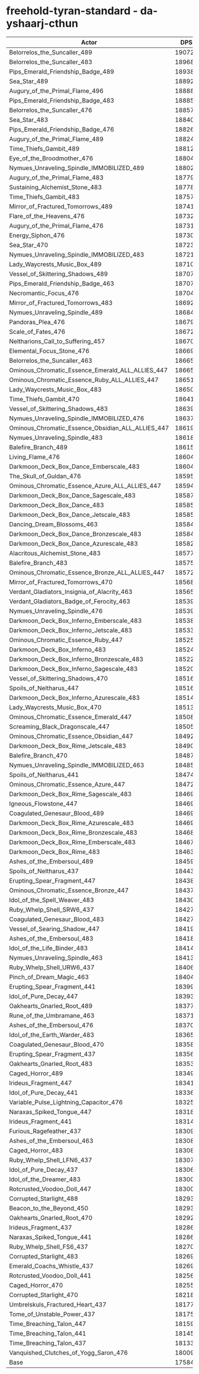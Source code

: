 # freehold-tyran-standard - da-yshaarj-cthun
| Actor | DPS | Increase |
|---|:---:|:---:|
|Belorrelos_the_Suncaller_489|190728|8.46%|
|Belorrelos_the_Suncaller_483|189688|7.87%|
|Pips_Emerald_Friendship_Badge_489|189382|7.70%|
|Sea_Star_489|188923|7.44%|
|Augury_of_the_Primal_Flame_496|188885|7.42%|
|Pips_Emerald_Friendship_Badge_483|188852|7.40%|
|Belorrelos_the_Suncaller_476|188570|7.24%|
|Sea_Star_483|188405|7.14%|
|Pips_Emerald_Friendship_Badge_476|188269|7.07%|
|Augury_of_the_Primal_Flame_489|188244|7.05%|
|Time_Thiefs_Gambit_489|188121|6.98%|
|Eye_of_the_Broodmother_476|188043|6.94%|
|Nymues_Unraveling_Spindle_IMMOBILIZED_489|188023|6.93%|
|Augury_of_the_Primal_Flame_483|187792|6.79%|
|Sustaining_Alchemist_Stone_483|187785|6.79%|
|Time_Thiefs_Gambit_483|187579|6.67%|
|Mirror_of_Fractured_Tomorrows_489|187418|6.58%|
|Flare_of_the_Heavens_476|187324|6.53%|
|Augury_of_the_Primal_Flame_476|187313|6.52%|
|Energy_Siphon_476|187303|6.52%|
|Sea_Star_470|187239|6.48%|
|Nymues_Unraveling_Spindle_IMMOBILIZED_483|187214|6.47%|
|Lady_Waycrests_Music_Box_489|187107|6.40%|
|Vessel_of_Skittering_Shadows_489|187077|6.39%|
|Pips_Emerald_Friendship_Badge_463|187077|6.39%|
|Necromantic_Focus_476|187047|6.37%|
|Mirror_of_Fractured_Tomorrows_483|186929|6.30%|
|Nymues_Unraveling_Spindle_489|186848|6.26%|
|Pandoras_Plea_476|186792|6.23%|
|Scale_of_Fates_476|186726|6.19%|
|Neltharions_Call_to_Suffering_457|186700|6.17%|
|Elemental_Focus_Stone_476|186699|6.17%|
|Belorrelos_the_Suncaller_463|186655|6.15%|
|Ominous_Chromatic_Essence_Emerald_ALL_ALLIES_447|186650|6.14%|
|Ominous_Chromatic_Essence_Ruby_ALL_ALLIES_447|186516|6.07%|
|Lady_Waycrests_Music_Box_483|186501|6.06%|
|Time_Thiefs_Gambit_470|186412|6.01%|
|Vessel_of_Skittering_Shadows_483|186399|6.00%|
|Nymues_Unraveling_Spindle_IMMOBILIZED_476|186371|5.99%|
|Ominous_Chromatic_Essence_Obsidian_ALL_ALLIES_447|186192|5.88%|
|Nymues_Unraveling_Spindle_483|186185|5.88%|
|Balefire_Branch_489|186155|5.86%|
|Living_Flame_476|186049|5.80%|
|Darkmoon_Deck_Box_Dance_Emberscale_483|186047|5.80%|
|The_Skull_of_Guldan_476|185951|5.75%|
|Ominous_Chromatic_Essence_Azure_ALL_ALLIES_447|185947|5.74%|
|Darkmoon_Deck_Box_Dance_Sagescale_483|185875|5.70%|
|Darkmoon_Deck_Box_Dance_483|185858|5.69%|
|Darkmoon_Deck_Box_Dance_Jetscale_483|185856|5.69%|
|Dancing_Dream_Blossoms_463|185848|5.69%|
|Darkmoon_Deck_Box_Dance_Bronzescale_483|185846|5.69%|
|Darkmoon_Deck_Box_Dance_Azurescale_483|185829|5.68%|
|Alacritous_Alchemist_Stone_483|185772|5.65%|
|Balefire_Branch_483|185755|5.64%|
|Ominous_Chromatic_Essence_Bronze_ALL_ALLIES_447|185722|5.62%|
|Mirror_of_Fractured_Tomorrows_470|185685|5.60%|
|Verdant_Gladiators_Insignia_of_Alacrity_463|185653|5.58%|
|Verdant_Gladiators_Badge_of_Ferocity_463|185394|5.43%|
|Nymues_Unraveling_Spindle_476|185390|5.43%|
|Darkmoon_Deck_Box_Inferno_Emberscale_483|185382|5.42%|
|Darkmoon_Deck_Box_Inferno_Jetscale_483|185339|5.40%|
|Ominous_Chromatic_Essence_Ruby_447|185257|5.35%|
|Darkmoon_Deck_Box_Inferno_483|185245|5.35%|
|Darkmoon_Deck_Box_Inferno_Bronzescale_483|185224|5.33%|
|Darkmoon_Deck_Box_Inferno_Sagescale_483|185203|5.32%|
|Vessel_of_Skittering_Shadows_470|185161|5.30%|
|Spoils_of_Neltharus_447|185160|5.30%|
|Darkmoon_Deck_Box_Inferno_Azurescale_483|185144|5.29%|
|Lady_Waycrests_Music_Box_470|185133|5.28%|
|Ominous_Chromatic_Essence_Emerald_447|185080|5.25%|
|Screaming_Black_Dragonscale_447|185054|5.24%|
|Ominous_Chromatic_Essence_Obsidian_447|184927|5.16%|
|Darkmoon_Deck_Box_Rime_Jetscale_483|184908|5.15%|
|Balefire_Branch_470|184872|5.13%|
|Nymues_Unraveling_Spindle_IMMOBILIZED_463|184856|5.12%|
|Spoils_of_Neltharus_441|184749|5.06%|
|Ominous_Chromatic_Essence_Azure_447|184727|5.05%|
|Darkmoon_Deck_Box_Rime_Sagescale_483|184698|5.03%|
|Igneous_Flowstone_447|184695|5.03%|
|Coagulated_Genesaur_Blood_489|184694|5.03%|
|Darkmoon_Deck_Box_Rime_Azurescale_483|184691|5.03%|
|Darkmoon_Deck_Box_Rime_Bronzescale_483|184683|5.03%|
|Darkmoon_Deck_Box_Rime_Emberscale_483|184674|5.02%|
|Darkmoon_Deck_Box_Rime_483|184636|5.00%|
|Ashes_of_the_Embersoul_489|184595|4.98%|
|Spoils_of_Neltharus_437|184438|4.89%|
|Erupting_Spear_Fragment_447|184383|4.86%|
|Ominous_Chromatic_Essence_Bronze_447|184378|4.85%|
|Idol_of_the_Spell_Weaver_483|184305|4.81%|
|Ruby_Whelp_Shell_SRW6_437|184277|4.80%|
|Coagulated_Genesaur_Blood_483|184275|4.79%|
|Vessel_of_Searing_Shadow_447|184195|4.75%|
|Ashes_of_the_Embersoul_483|184181|4.74%|
|Idol_of_the_Life_Binder_483|184143|4.72%|
|Nymues_Unraveling_Spindle_463|184133|4.71%|
|Ruby_Whelp_Shell_URW6_437|184067|4.68%|
|Pinch_of_Dream_Magic_463|184046|4.66%|
|Erupting_Spear_Fragment_441|183994|4.63%|
|Idol_of_Pure_Decay_447|183932|4.60%|
|Oakhearts_Gnarled_Root_489|183778|4.51%|
|Rune_of_the_Umbramane_463|183718|4.48%|
|Ashes_of_the_Embersoul_476|183707|4.47%|
|Idol_of_the_Earth_Warder_483|183651|4.44%|
|Coagulated_Genesaur_Blood_470|183588|4.40%|
|Erupting_Spear_Fragment_437|183569|4.39%|
|Oakhearts_Gnarled_Root_483|183531|4.37%|
|Caged_Horror_489|183491|4.35%|
|Irideus_Fragment_447|183413|4.30%|
|Idol_of_Pure_Decay_441|183361|4.27%|
|Variable_Pulse_Lightning_Capacitor_476|183253|4.21%|
|Naraxas_Spiked_Tongue_447|183186|4.17%|
|Irideus_Fragment_441|183142|4.15%|
|Furious_Ragefeather_437|183096|4.12%|
|Ashes_of_the_Embersoul_463|183089|4.12%|
|Caged_Horror_483|183080|4.11%|
|Ruby_Whelp_Shell_LFN6_437|183070|4.11%|
|Idol_of_Pure_Decay_437|183067|4.11%|
|Idol_of_the_Dreamer_483|183009|4.07%|
|Rotcrusted_Voodoo_Doll_447|183002|4.07%|
|Corrupted_Starlight_488|182935|4.03%|
|Beacon_to_the_Beyond_450|182932|4.03%|
|Oakhearts_Gnarled_Root_470|182928|4.03%|
|Irideus_Fragment_437|182865|3.99%|
|Naraxas_Spiked_Tongue_441|182863|3.99%|
|Ruby_Whelp_Shell_FS6_437|182702|3.90%|
|Corrupted_Starlight_483|182699|3.90%|
|Emerald_Coachs_Whistle_437|182697|3.90%|
|Rotcrusted_Voodoo_Doll_441|182563|3.82%|
|Caged_Horror_470|182554|3.82%|
|Corrupted_Starlight_470|182184|3.60%|
|Umbrelskuls_Fractured_Heart_437|181776|3.37%|
|Tome_of_Unstable_Power_437|181752|3.36%|
|Time_Breaching_Talon_447|181599|3.27%|
|Time_Breaching_Talon_441|181458|3.19%|
|Time_Breaching_Talon_437|181336|3.12%|
|Vanquished_Clutches_of_Yogg_Saron_476|180091|2.41%|
|Base|175845|0.00%|
